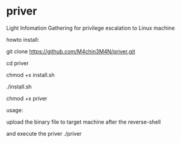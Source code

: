 # priver


Light Infomation Gathering for privilege escalation to Linux machine

   howto install:

   git clone https://github.com/M4chin3M4N/priver.git
    
   cd priver
    
   chmod +x install.sh
    
   ./install.sh
    
   chmod +x priver

usage:

upload the binary file to target machine after the reverse-shell

and execute the priver ./priver
